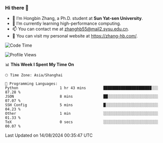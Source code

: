 ### Hi there 👋

- 🔭 I’m Hongbin Zhang, a Ph.D. student at **Sun Yat-sen University**.
- 🌱 I’m currently learning high-performance computing.
- 📫 You can contact me at zhanghb55@mail2.sysu.edu.cn.
- 👀 You can visit my personal website at https://zhang-hb.com/.

<!--START_SECTION:waka-->
![Code Time](http://img.shields.io/badge/Code%20Time-338%20hrs%2028%20mins-blue)

![Profile Views](http://img.shields.io/badge/Profile%20Views-8-blue)

📊 **This Week I Spent My Time On** 

```text
🕑︎ Time Zone: Asia/Shanghai

💬 Programming Languages: 
Python                   1 hr 43 mins        ██████████████████████░░░   87.28 % 
JSON                     8 mins              ██░░░░░░░░░░░░░░░░░░░░░░░   07.07 % 
SSH Config               5 mins              █░░░░░░░░░░░░░░░░░░░░░░░░   04.23 % 
Other                    1 min               ░░░░░░░░░░░░░░░░░░░░░░░░░   01.33 % 
TeX                      0 secs              ░░░░░░░░░░░░░░░░░░░░░░░░░   00.07 % 
```


 Last Updated on 14/08/2024 00:35:47 UTC
<!--END_SECTION:waka-->

